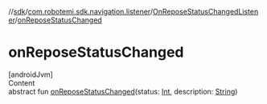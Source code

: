 //[sdk](../../../index.md)/[com.robotemi.sdk.navigation.listener](../index.md)/[OnReposeStatusChangedListener](index.md)/[onReposeStatusChanged](on-repose-status-changed.md)



# onReposeStatusChanged  
[androidJvm]  
Content  
abstract fun [onReposeStatusChanged](on-repose-status-changed.md)(status: [Int](https://kotlinlang.org/api/latest/jvm/stdlib/kotlin/-int/index.html), description: [String](https://kotlinlang.org/api/latest/jvm/stdlib/kotlin/-string/index.html))  



